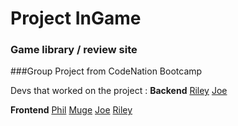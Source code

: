 # Project InGame

### Game library / review site

###Group Project from CodeNation Bootcamp

Devs that worked on the project :
**Backend**
[Riley](https://github.com/Riley142)
[Joe](https://github.com/JoeFoster-cn)

**Frontend**
[Phil](https://github.com/phiddle)
[Muge](https://github.com/mafromist)
[Joe](https://github.com/JoeFoster-cn)
[Riley](https://github.com/Riley142)
